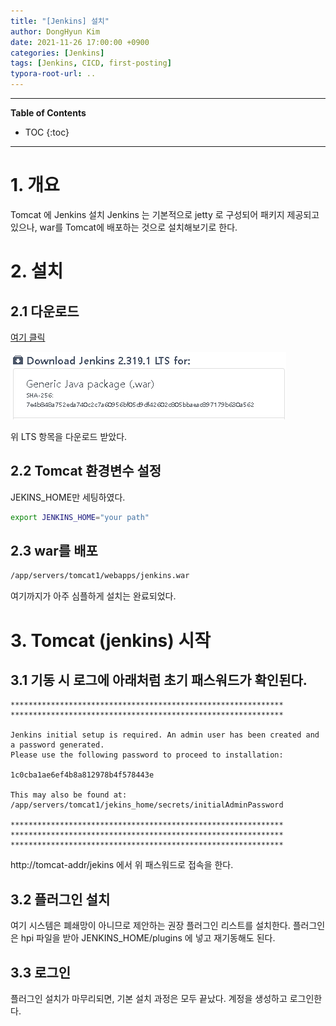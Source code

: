 ```yaml
---
title: "[Jenkins] 설치"
author: DongHyun Kim
date: 2021-11-26 17:00:00 +0900
categories: [Jenkins]
tags: [Jenkins, CICD, first-posting]
typora-root-url: ..
---
```


---
**Table of Contents**
* TOC
{:toc}
---

# 1. 개요
Tomcat 에 Jenkins 설치
Jenkins 는 기본적으로 jetty 로 구성되어 패키지 제공되고 있으나,
war를 Tomcat에 배포하는 것으로 설치해보기로 한다.



# 2. 설치
## 2.1 다운로드
[여기 클릭](https://www.jenkins.io/download/)

![image-20211208115618939](/assets/img/2021-11-26-jenkins_1/image-20211208115618939.png)

위 LTS 항목을 다운로드 받았다.



## 2.2 Tomcat 환경변수 설정
JEKINS_HOME만 세팅하였다.

```bash
export JENKINS_HOME="your path"
```



## 2.3 war를 배포

```bash
/app/servers/tomcat1/webapps/jenkins.war
```
여기까지가 아주 심플하게 설치는 완료되었다.



# 3. Tomcat (jenkins) 시작
## 3.1 기동 시 로그에 아래처럼 초기 패스워드가 확인된다.

```bash*************************************************************
*************************************************************
*************************************************************

Jenkins initial setup is required. An admin user has been created and a password generated.
Please use the following password to proceed to installation:

1c0cba1ae6ef4b8a812978b4f578443e

This may also be found at: /app/servers/tomcat1/jekins_home/secrets/initialAdminPassword

*************************************************************
*************************************************************
*************************************************************
```

http://tomcat-addr/jekins 에서 위 패스워드로 접속을 한다.



## 3.2 플러그인 설치
여기 시스템은 폐쇄망이 아니므로 제안하는 권장 플러그인 리스트를 설치한다.
플러그인은 hpi 파일을 받아 JENKINS_HOME/plugins 에 넣고 재기동해도 된다.



## 3.3 로그인
플러그인 설치가 마무리되면, 기본 설치 과정은 모두 끝났다.
계정을 생성하고 로그인한다.
